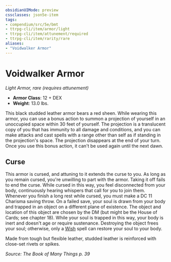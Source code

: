 ```yaml
---
obsidianUIMode: preview
cssclasses: json5e-item
tags:
- compendium/src/5e/bmt
- ttrpg-cli/item/armor/light
- ttrpg-cli/item/attunement/required
- ttrpg-cli/item/rarity/rare
aliases: 
- "Voidwalker Armor"
---
```

# Voidwalker Armor
*Light Armor, rare (requires attunement)*  

- **Armor Class**: 12 + DEX
- **Weight**: 13.0 lbs.

This black studded leather armor bears a red sheen. While wearing this armor, you can use a bonus action to summon a projection of yourself in an unoccupied space within 30 feet of yourself. The projection is a translucent copy of you that has immunity to all damage and conditions, and you can make attacks and cast spells with a range other than self as if standing in the projection's space. The projection disappears at the end of your turn. Once you use this bonus action, it can't be used again until the next dawn.

## Curse

This armor is cursed, and attuning to it extends the curse to you. As long as you remain cursed, you're unwilling to part with the armor. Taking it off fails to end the curse. While cursed in this way, you feel disconnected from your body, continuously hearing whispers that call for you to join them. Whenever you finish a long rest while cursed, you must make a DC 11 Charisma saving throw. On a failed save, your soul is drawn from your body and trapped in an object on a different plane of existence. The object and location of this object are chosen by the DM (but might be the House of Cards; see chapter 18). While your soul is trapped in this way, your body is inert and doesn't age or require sustenance. Destroying the object frees your soul; otherwise, only a [Wish](/3-Mechanics/CLI/spells/wish.md) spell can restore your soul to your body.

Made from tough but flexible leather, studded leather is reinforced with close-set rivets or spikes.

*Source: The Book of Many Things p. 39*